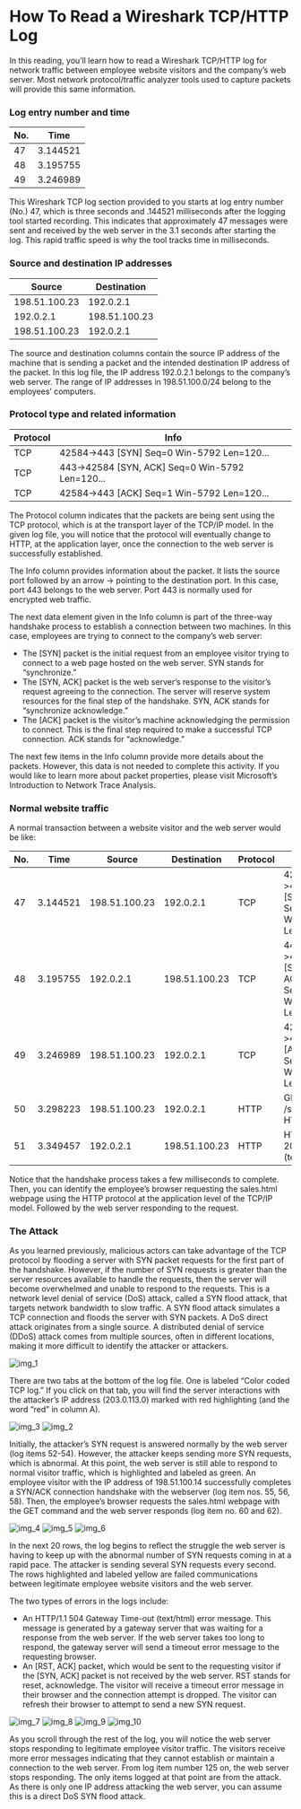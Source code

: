 # How To Read a Wireshark TCP/HTTP Log

In this reading, you’ll learn how to read a Wireshark TCP/HTTP log for network traffic between employee website visitors and the company’s web server. Most network protocol/traffic analyzer tools used to capture packets will provide this same information.
<br>
### Log entry number and time

| No. | Time |
|-----|----------|
| 47  | 3.144521 |
| 48  | 3.195755 |
| 49  | 3.246989 |


This Wireshark TCP log section provided to you starts at log entry number (No.) 47, which is three seconds and .144521 milliseconds after the logging tool started recording. This indicates that approximately 47 messages were sent and received by the web server in the 3.1 seconds after starting the log. This rapid traffic speed is why the tool tracks time in milliseconds. 

### Source and destination IP addresses

| Source | Destination |
|--------|-------------|
| 198.51.100.23 | 192.0.2.1 |
| 192.0.2.1     | 198.51.100.23 |
| 198.51.100.23 | 192.0.2.1 |


The source and destination columns contain the source IP address of the machine that is sending a packet and the intended destination IP address of the packet. In this log file, the IP address 192.0.2.1 belongs to the company’s web server. The range of IP addresses in 198.51.100.0/24 belong to the employees’ computers. 

### Protocol type and related information

| Protocol | Info |
|----------|------|
| TCP | 42584->443 [SYN] Seq=0 Win-5792 Len=120... |
| TCP | 443->42584 [SYN, ACK] Seq=0 Win-5792 Len=120... |
| TCP |42584->443 [ACK] Seq=1 Win-5792 Len=120... |


The Protocol column indicates that the packets are being sent using the TCP protocol, which is at the transport layer of the TCP/IP model. In the given log file, you will notice that the protocol will eventually change to HTTP, at the application layer, once the connection to the web server is successfully established.

The Info column provides information about the packet. It lists the source port followed by an arrow → pointing to the destination port. In this case, port 443 belongs to the web server. Port 443 is normally used for encrypted web traffic.

The next data element given in the Info column is part of the three-way handshake process to establish a connection between two machines. In this case, employees are trying to connect to the company’s web server: 

+ The [SYN] packet is the initial request from an employee visitor trying to connect to a web page hosted on the web server. SYN stands for “synchronize.” 
+ The [SYN, ACK] packet is the web server’s response to the visitor’s request agreeing to the connection. The server will reserve system resources for the final step of the handshake. SYN, ACK stands for “synchronize acknowledge.”
+ The [ACK] packet is the visitor’s machine acknowledging the permission to connect. This is the final step required to make a successful TCP connection. ACK stands for “acknowledge.”

The next few items in the Info column provide more details about the packets. However, this data is not needed to complete this activity. If you would like to learn more about packet properties, please visit Microsoft’s Introduction to Network Trace Analysis.  

### Normal website traffic

A normal transaction between a website visitor and the web server would be like:

| No. | Time | Source | Destination | Protocol | Info |
|-----|------|--------|-------------|----------|------|
| 47 | 3.144521 | 198.51.100.23 | 192.0.2.1 | TCP | 42584->443 [SYN] Seq=0 Win=5792 Len=120... |
| 48 | 3.195755 | 192.0.2.1 | 198.51.100.23 | TCP | 443->42584 [SYN, ACK] Seq=0 Win-5792 Len=120... |
| 49 | 3.246989 | 198.51.100.23 | 192.0.2.1 | TCP | 42584->443 [ACK] Seq=1 Win-5792 Len=120... |
| 50 | 3.298223 | 198.51.100.23 | 192.0.2.1 | HTTP | GET /sales.html HTTP/1.1 |
| 51 | 3.349457 | 192.0.2.1 | 198.51.100.23 | HTTP | HTTP/1.1 200 OK (text/html) |


Notice that the handshake process takes a few milliseconds to complete. Then, you can identify the employee’s browser requesting the sales.html webpage using the HTTP protocol at the application level of the TCP/IP model. Followed by the web server responding to the request.

### The Attack

As you learned previously, malicious actors can take advantage of the TCP protocol by flooding a server with SYN packet requests for the first part of the handshake. However, if the number of SYN requests is greater than the server resources available to handle the requests, then the server will become overwhelmed and unable to respond to the requests. This is a network level denial of service (DoS) attack, called a SYN flood attack, that targets network bandwidth to slow traffic. A SYN flood attack simulates a TCP connection and floods the server with SYN packets. A DoS direct attack originates from a single source. A distributed denial of service (DDoS) attack comes from multiple sources, often in different locations, making it more difficult to identify the attacker or attackers. 

![img_1](https://github.com/andrewrodgers90/analyze_network_attacks/assets/132149730/71077b96-f282-4f6b-9289-b53768422144)

There are two tabs at the bottom of the log file. One is labeled “Color coded TCP log.” If you click on that tab, you will find the server interactions with the attacker’s IP address (203.0.113.0) marked with red highlighting (and the word “red” in column A).

![img_3](https://github.com/andrewrodgers90/analyze_network_attacks/assets/132149730/6d677ac8-e3d9-4f9e-840a-88cf55c1edd6)
![img_2](https://github.com/andrewrodgers90/analyze_network_attacks/assets/132149730/f9724ba6-d709-4819-9e14-42d5c83a47ed)

Initially, the attacker’s SYN request is answered normally by the web server (log items 52-54). However, the attacker keeps sending more SYN requests, which is abnormal. At this point, the web server is still able to respond to normal visitor traffic, which is highlighted and labeled as green. An employee visitor with the IP address of 198.51.100.14 successfully completes a SYN/ACK connection handshake with the webserver (log item nos. 55, 56, 58). Then, the employee’s browser requests the sales.html webpage with the GET command and the web server responds (log item no. 60 and 62).

![img_4](https://github.com/andrewrodgers90/analyze_network_attacks/assets/132149730/5253684f-526f-4971-ae28-44d5dcb466bd)
![img_5](https://github.com/andrewrodgers90/analyze_network_attacks/assets/132149730/ed1daba2-c8d6-429a-9b06-06f209510f94)
![img_6](https://github.com/andrewrodgers90/analyze_network_attacks/assets/132149730/a65570e0-a53f-4836-927e-cfdcb9a638ee)

In the next 20 rows, the log begins to reflect the struggle the web server is having to keep up with the abnormal number of SYN requests coming in at a rapid pace. The attacker is sending several SYN requests every second. The rows highlighted and labeled yellow are failed communications between legitimate employee website visitors and the web server.

The two types of errors in the logs include:

+ An HTTP/1.1 504 Gateway Time-out (text/html) error message. This message is generated by a gateway server that was waiting for a response from the web server. If the web server takes too long to respond, the gateway server will send a timeout error message to the requesting browser.
+ An [RST, ACK] packet, which would be sent to the requesting visitor if the [SYN, ACK] packet is not received by the web server. RST stands for reset, acknowledge. The visitor will receive a timeout error message in their browser and the connection attempt is dropped. The visitor can refresh their browser to attempt to send a new SYN request.

![img_7](https://github.com/andrewrodgers90/analyze_network_attacks/assets/132149730/ac64d9e7-2362-412d-b477-0e249fa70cef)
![img_8](https://github.com/andrewrodgers90/analyze_network_attacks/assets/132149730/ca145b55-2d63-4dbd-afdf-49f96dc6275d)
![img_9](https://github.com/andrewrodgers90/analyze_network_attacks/assets/132149730/70af90b2-e8d4-4edb-9dc1-771f7fdf6220)
![img_10](https://github.com/andrewrodgers90/analyze_network_attacks/assets/132149730/1aea0791-9922-45df-956c-1fa1328c0091)

As you scroll through the rest of the log, you will notice the web server stops responding to  legitimate employee visitor traffic. The visitors receive more error messages indicating that they cannot establish or maintain a connection to the web server. From log item number 125 on, the web server stops responding. The only items logged at that point are from the attack. As there is only one IP address attacking the web server, you can assume this is a direct DoS SYN flood attack.
